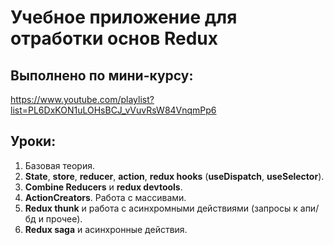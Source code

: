# Учебное приложение для отработки основ Redux
## Выполнено по мини-курсу:  
https://www.youtube.com/playlist?list=PL6DxKON1uLOHsBCJ_vVuvRsW84VnqmPp6

## Уроки:
1. Базовая теория.
2. **State**, **store**, **reducer**, **action**, **redux hooks** (**useDispatch**, **useSelector**).
3. **Combine Reducers** и **redux devtools**.
4. **ActionCreators**. Работа с массивами.
5. **Redux thunk** и работа с асинхромными действиями (запросы к апи/бд и прочее).
6. **Redux saga** и асинхронные действия.